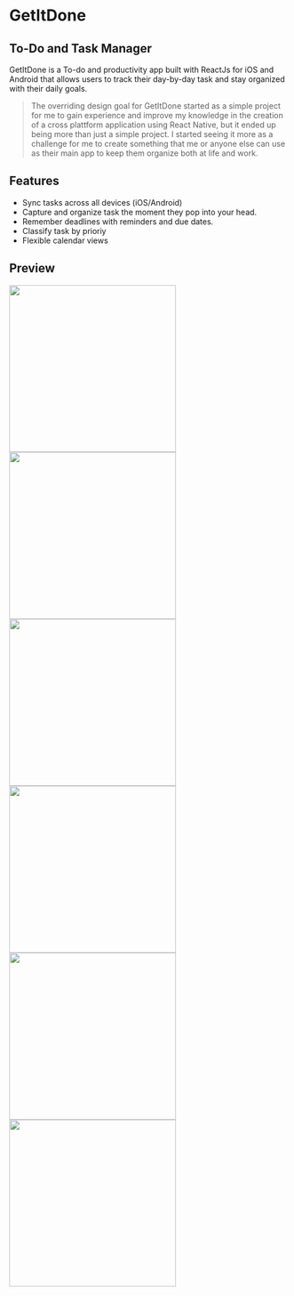 # GetItDone
## To-Do and Task Manager

GetItDone is a To-do and productivity app built with ReactJs for iOS and Android that allows users to track their day-by-day task and stay organized with their daily goals. 

> The overriding design goal for GetItDone started as a simple project for me to gain experience and improve my knowledge 
>in the creation of a cross plattform application using React Native, but it ended up being more than just a simple project.
>I started seeing it more as a challenge for me to create something that me or anyone else can use as their main app to 
>keep them organize both at life and work. 

## Features

- Sync tasks across all devices (iOS/Android)
- Capture and organize task the moment they pop into your head.
- Remember deadlines with reminders and due dates.
- Classify task by prioriy
- Flexible calendar views

## Preview

<img src="/app/assets/images/Preview1.PNG" width="300">  <img src="/app/assets/images/Preview2.PNG" width="300">  <img src="/app/assets/images/Preview3.PNG" width="300">
<img src="/app/assets/images/Preview4.PNG" width="300">  <img src="/app/assets/images/Preview5.PNG" width="300">  <img src="/app/assets/images/Preview6.PNG" width="300">
